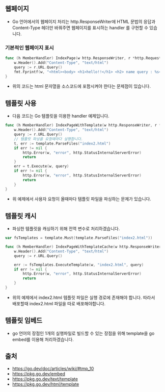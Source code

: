 ## 웹페이지
* Go 언어에서의 웹페이지 처리는 http.ResponseWriter에 HTML 문법의 응답과 Content-Type 헤더만 바꿔주면 웹페이지를 표시하는 handler 를 구현할 수 있습니다.
### 기본적인 웹페이지 표시
```go
func (h MemberHandler) IndexPage(w http.ResponseWriter, r *http.Request) {
	w.Header().Add("Content-Type", "text/html")
	query := r.URL.Query()
	fmt.Fprintf(w, "<html><body> <h1>hello!!</h1> <h2> name query : %s</h2></body></html>", query["name"])
}
```
* 위의 코드는 html 문자열을 소스코드에 포함시켜야 한다는 문제점이 있습니다.

## 템플릿 사용
* 다음 코드는 Go 템플릿을 이용한 handler 예제입니다.
```go
func (h MemberHandler) IndexPageWithTemplate(w http.ResponseWriter, r *http.Request) {
	w.Header().Add("Content-Type", "text/html")
	query := r.URL.Query()
	// 템플릿 파싱을 요청때마다 실행합니다.
	t, err := template.ParseFiles("index2.html")
	if err != nil {
		http.Error(w, "error", http.StatusInternalServerError)
		return
	}
	err = t.Execute(w, query)
	if err != nil {
		http.Error(w, "error", http.StatusInternalServerError)
		return
	}
}
```
* 위 예제에서 사용자 요청이 올때마다 템플릿 파일을 파싱하는 문제가 있습니다.

## 템플릿 캐시
* 파싱한 템플릿을 캐싱하기 위해 전역 변수로 처리하겠습니다.
```go
var fsTemplates = template.Must(template.ParseFiles("index2.html"))

func (h MemberHandler) IndexPageWithTemplateCache(w http.ResponseWriter, r *http.Request) {
	w.Header().Add("Content-Type", "text/html")
	query := r.URL.Query()

	err := fsTemplates.ExecuteTemplate(w, "index2.html", query)
	if err != nil {
		http.Error(w, "error", http.StatusInternalServerError)
		return
	}
}
```
* 위의 예제에서 index2.html 템플릿 파일은 실행 경로에 존재해야 합니다. 따라서 배포할때 index2.html 파일을 따로 배포해야합니다.


## 템플릿 임베드
* go 언어의 장점인 1개의 실행파일로 빌드할 수 있는 장점을 위해 template을 go embed를 이용해 처리하겠습니다.


## 출처
* https://go.dev/doc/articles/wiki/#tmp_10
* https://pkg.go.dev/embed
* https://pkg.go.dev/text/template
* https://pkg.go.dev/html/template